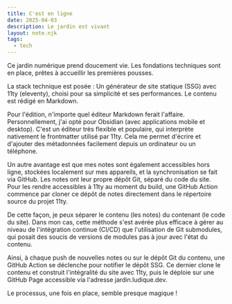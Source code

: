 ```yaml
---
title: C'est en ligne
date: 2025-04-03
description: Le jardin est vivant
layout: note.njk
tags:
  - tech
---
```

Ce jardin numérique prend doucement vie. Les fondations techniques sont en place, prêtes à accueillir les premières pousses.

La stack technique est posée :
Un générateur de site statique (SSG) avec 11ty (eleventy), choisi pour sa simplicité et ses performances. Le contenu est rédigé en Markdown.

Pour l'édition, n'importe quel éditeur Markdown ferait l'affaire. Personnellement, j'ai opté pour Obsidian (avec applications mobile et desktop). C'est un éditeur très flexible et populaire, qui interprète nativement le frontmatter utilisé par 11ty. Cela me permet d'écrire et d'ajouter des métadonnées facilement depuis un ordinateur ou un téléphone.

Un autre avantage est que mes notes sont également accessibles hors ligne, stockées localement sur mes appareils, et la synchronisation se fait via GitHub. Les notes ont leur propre dépôt Git, séparé du code du site. Pour les rendre accessibles à 11ty au moment du build, une GitHub Action commence par cloner ce dépôt de notes directement dans le répertoire source du projet 11ty.

De cette façon, je peux séparer le contenu (les notes) du contenant (le code du site). Dans mon cas, cette méthode s'est avérée plus efficace à gérer au niveau de l'intégration continue (CI/CD) que l'utilisation de Git submodules, qui posait des soucis de versions de modules pas à jour avec l'état du contenu.

Ainsi, à chaque push de nouvelles notes ou sur le dépôt Git du contenu, une GitHub Action se déclenche pour notifier le dépôt SSG. Ce dernier clone le contenu et construit l'intégralité du site avec 11ty, puis le déploie sur une GitHub Page accessible via l'adresse jardin.ludique.dev.

Le processus, une fois en place, semble presque magique !